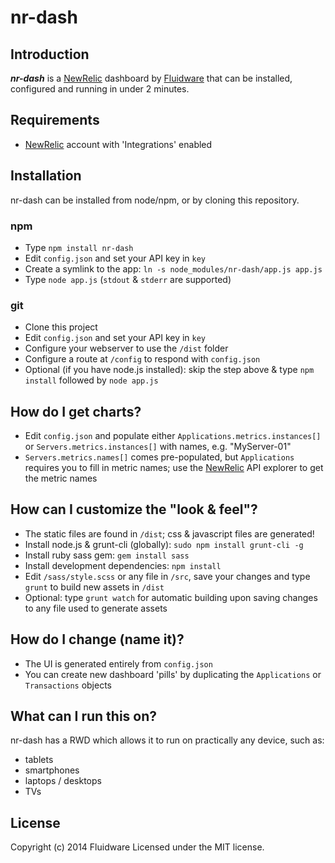 # nr-dash

## Introduction
***nr-dash*** is a [NewRelic](http://newrelic.com) dashboard by [Fluidware](http://fluidware.com) that can be installed, configured and running in under 2 minutes.

## Requirements
- [NewRelic](http://newrelic.com) account with 'Integrations' enabled

## Installation
nr-dash can be installed from node/npm, or by cloning this repository.

### npm
- Type `npm install nr-dash`
- Edit `config.json` and set your API key in `key`
- Create a symlink to the app: `ln -s node_modules/nr-dash/app.js app.js`
- Type `node app.js` (`stdout` & `stderr` are supported)

### git
- Clone this project
- Edit `config.json` and set your API key in `key`
- Configure your webserver to use the `/dist` folder
- Configure a route at `/config` to respond with `config.json`
- Optional (if you have node.js installed): skip the step above & type `npm install` followed by `node app.js`

## How do I get charts?
- Edit `config.json` and populate either `Applications.metrics.instances[]` or `Servers.metrics.instances[]` with names, e.g. "MyServer-01"
- `Servers.metrics.names[]` comes pre-populated, but `Applications` requires you to fill in metric names; use the [NewRelic](http://newrelic.com) API explorer to get the metric names

## How can I customize the "look & feel"?
- The static files are found in `/dist`; css & javascript files are generated!
- Install node.js & grunt-cli (globally): `sudo npm install grunt-cli -g`
- Install ruby sass gem: `gem install sass`
- Install development dependencies: `npm install`
- Edit `/sass/style.scss` or any file in `/src`, save your changes and type `grunt` to build new assets in `/dist`
- Optional: type `grunt watch` for automatic building upon saving changes to any file used to generate assets

## How do I change (name it)?
- The UI is generated entirely from `config.json`
- You can create new dashboard 'pills' by duplicating the `Applications` or `Transactions` objects

## What can I run this on?
nr-dash has a RWD which allows it to run on practically any device, such as:

- tablets
- smartphones
- laptops / desktops
- TVs

## License
Copyright (c) 2014 Fluidware
Licensed under the MIT license.
